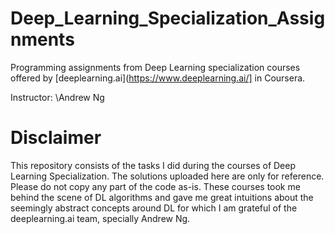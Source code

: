 # Deep_Learning_Specialization_Assignments

Programming assignments from Deep Learning specialization courses offered by [deeplearning.ai](https://www.deeplearning.ai/] in Coursera.

Instructor: \Andrew Ng

# Disclaimer

This repository consists of the tasks I did during the courses of Deep Learning Specialization. The solutions uploaded here are only for reference. Please do not copy any part of the code as-is. These courses took me behind the scene of DL algorithms and gave me great intuitions about the seemingly abstract concepts around DL for which I am grateful of the deeplearning.ai team, specially Andrew Ng. 
